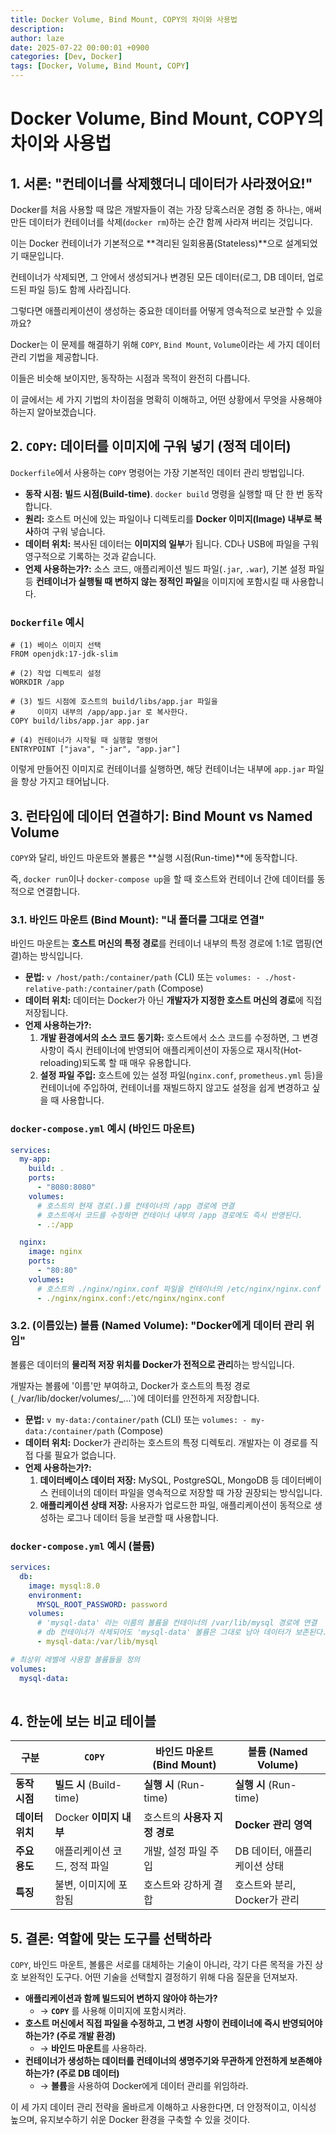 ```yaml
---
title: Docker Volume, Bind Mount, COPY의 차이와 사용법
description: 
author: laze
date: 2025-07-22 00:00:01 +0900
categories: [Dev, Docker]
tags: [Docker, Volume, Bind Mount, COPY]
---
```

# Docker Volume, Bind Mount, COPY의 차이와 사용법

## 1. 서론: "컨테이너를 삭제했더니 데이터가 사라졌어요!"

Docker를 처음 사용할 때 많은 개발자들이 겪는 가장 당혹스러운 경험 중 하나는, 애써 만든 데이터가 컨테이너를 삭제(`docker rm`)하는 순간 함께 사라져 버리는 것입니다.

이는 Docker 컨테이너가 기본적으로 **격리된 일회용품(Stateless)**으로 설계되었기 때문입니다.

컨테이너가 삭제되면, 그 안에서 생성되거나 변경된 모든 데이터(로그, DB 데이터, 업로드된 파일 등)도 함께 사라집니다.

그렇다면 애플리케이션이 생성하는 중요한 데이터를 어떻게 영속적으로 보관할 수 있을까요?

Docker는 이 문제를 해결하기 위해 `COPY`, `Bind Mount`, `Volume`이라는 세 가지 데이터 관리 기법을 제공합니다.

이들은 비슷해 보이지만, 동작하는 시점과 목적이 완전히 다릅니다.

이 글에서는 세 가지 기법의 차이점을 명확히 이해하고, 어떤 상황에서 무엇을 사용해야 하는지 알아보겠습니다.

## 2. `COPY`: 데이터를 이미지에 구워 넣기 (정적 데이터)

`Dockerfile`에서 사용하는 `COPY` 명령어는 가장 기본적인 데이터 관리 방법입니다.

- **동작 시점:** **빌드 시점(Build-time)**. `docker build` 명령을 실행할 때 단 한 번 동작합니다.
- **원리:** 호스트 머신에 있는 파일이나 디렉토리를 **Docker 이미지(Image) 내부로 복사**하여 구워 넣습니다.
- **데이터 위치:** 복사된 데이터는 **이미지의 일부**가 됩니다. CD나 USB에 파일을 구워 영구적으로 기록하는 것과 같습니다.
- **언제 사용하는가?:** 소스 코드, 애플리케이션 빌드 파일(`.jar`, `.war`), 기본 설정 파일 등 **컨테이너가 실행될 때 변하지 않는 정적인 파일**을 이미지에 포함시킬 때 사용합니다.

### `Dockerfile` 예시

```
# (1) 베이스 이미지 선택
FROM openjdk:17-jdk-slim

# (2) 작업 디렉토리 설정
WORKDIR /app

# (3) 빌드 시점에 호스트의 build/libs/app.jar 파일을
#     이미지 내부의 /app/app.jar 로 복사한다.
COPY build/libs/app.jar app.jar

# (4) 컨테이너가 시작될 때 실행할 명령어
ENTRYPOINT ["java", "-jar", "app.jar"]
```

이렇게 만들어진 이미지로 컨테이너를 실행하면, 해당 컨테이너는 내부에 `app.jar` 파일을 항상 가지고 태어납니다.

## 3. 런타임에 데이터 연결하기: Bind Mount vs Named Volume

`COPY`와 달리, 바인드 마운트와 볼륨은 **실행 시점(Run-time)**에 동작합니다.

즉, `docker run`이나 `docker-compose up`을 할 때 호스트와 컨테이너 간에 데이터를 동적으로 연결합니다.

### 3.1. 바인드 마운트 (Bind Mount): "내 폴더를 그대로 연결"

바인드 마운트는 **호스트 머신의 특정 경로**를 컨테이너 내부의 특정 경로에 1:1로 맵핑(연결)하는 방식입니다.

- **문법:** `v /host/path:/container/path` (CLI) 또는 `volumes: - ./host-relative-path:/container/path` (Compose)
- **데이터 위치:** 데이터는 Docker가 아닌 **개발자가 지정한 호스트 머신의 경로**에 직접 저장됩니다.
- **언제 사용하는가?:**
  1. **개발 환경에서의 소스 코드 동기화:** 호스트에서 소스 코드를 수정하면, 그 변경 사항이 즉시 컨테이너에 반영되어 애플리케이션이 자동으로 재시작(Hot-reloading)되도록 할 때 매우 유용합니다.
  2. **설정 파일 주입:** 호스트에 있는 설정 파일(`nginx.conf`, `prometheus.yml` 등)을 컨테이너에 주입하여, 컨테이너를 재빌드하지 않고도 설정을 쉽게 변경하고 싶을 때 사용합니다.

### `docker-compose.yml` 예시 (바인드 마운트)

```yaml
services:
  my-app:
    build: .
    ports:
      - "8080:8080"
    volumes:
      # 호스트의 현재 경로(.)를 컨테이너의 /app 경로에 연결
      # 호스트에서 코드를 수정하면 컨테이너 내부의 /app 경로에도 즉시 반영된다.
      - .:/app

  nginx:
    image: nginx
    ports:
      - "80:80"
    volumes:
      # 호스트의 ./nginx/nginx.conf 파일을 컨테이너의 /etc/nginx/nginx.conf 파일에 덮어쓴다.
      - ./nginx/nginx.conf:/etc/nginx/nginx.conf
```

### 3.2. (이름있는) 볼륨 (Named Volume): "Docker에게 데이터 관리 위임"

볼륨은 데이터의 **물리적 저장 위치를 Docker가 전적으로 관리**하는 방식입니다.

개발자는 볼륨에 '이름'만 부여하고, Docker가 호스트의 특정 경로(`_`/var/lib/docker/volumes/_...`)에 데이터를 안전하게 저장합니다.

- **문법:** `v my-data:/container/path` (CLI) 또는 `volumes: - my-data:/container/path` (Compose)
- **데이터 위치:** Docker가 관리하는 호스트의 특정 디렉토리. 개발자는 이 경로를 직접 다룰 필요가 없습니다.
- **언제 사용하는가?:**
  1. **데이터베이스 데이터 저장:** MySQL, PostgreSQL, MongoDB 등 데이터베이스 컨테이너의 데이터 파일을 영속적으로 저장할 때 가장 권장되는 방식입니다.
  2. **애플리케이션 상태 저장:** 사용자가 업로드한 파일, 애플리케이션이 동적으로 생성하는 로그나 데이터 등을 보관할 때 사용합니다.

### `docker-compose.yml` 예시 (볼륨)

```yaml
services:
  db:
    image: mysql:8.0
    environment:
      MYSQL_ROOT_PASSWORD: password
    volumes:
      # 'mysql-data' 라는 이름의 볼륨을 컨테이너의 /var/lib/mysql 경로에 연결
      # db 컨테이너가 삭제되어도 'mysql-data' 볼륨은 그대로 남아 데이터가 보존된다.
      - mysql-data:/var/lib/mysql

# 최상위 레벨에 사용할 볼륨들을 정의
volumes:
  mysql-data:
  
```

## 4. 한눈에 보는 비교 테이블

| 구분 | `COPY` | 바인드 마운트 (Bind Mount) | 볼륨 (Named Volume) |
| --- | --- | --- | --- |
| **동작 시점** | **빌드 시** (Build-time) | **실행 시** (Run-time) | **실행 시** (Run-time) |
| **데이터 위치** | Docker **이미지 내부** | 호스트의 **사용자 지정 경로** | **Docker 관리 영역** |
| **주요 용도** | 애플리케이션 코드, 정적 파일 | 개발, 설정 파일 주입 | DB 데이터, 애플리케이션 상태 |
| **특징** | 불변, 이미지에 포함됨 | 호스트와 강하게 결합 | 호스트와 분리, Docker가 관리 |

## 5. 결론: 역할에 맞는 도구를 선택하라

`COPY`, 바인드 마운트, 볼륨은 서로를 대체하는 기술이 아니라, 각기 다른 목적을 가진 상호 보완적인 도구다. 어떤 기술을 선택할지 결정하기 위해 다음 질문을 던져보자.

- **애플리케이션과 함께 빌드되어 변하지 않아야 하는가?**
  - → **`COPY`** 를 사용해 이미지에 포함시켜라.
- **호스트 머신에서 직접 파일을 수정하고, 그 변경 사항이 컨테이너에 즉시 반영되어야 하는가? (주로 개발 환경)**
  - → **바인드 마운트**를 사용하라.
- **컨테이너가 생성하는 데이터를 컨테이너의 생명주기와 무관하게 안전하게 보존해야 하는가? (주로 DB 데이터)**
  - → **볼륨**을 사용하여 Docker에게 데이터 관리를 위임하라.

이 세 가지 데이터 관리 전략을 올바르게 이해하고 사용한다면, 더 안정적이고, 이식성 높으며, 유지보수하기 쉬운 Docker 환경을 구축할 수 있을 것이다.
